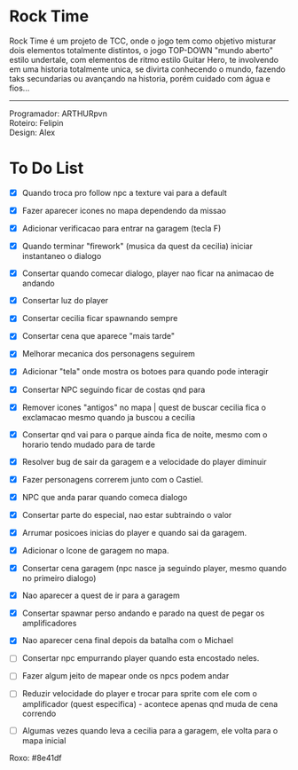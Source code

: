 # Rock Time
Rock Time é um projeto de TCC, onde o jogo tem como objetivo misturar dois elementos totalmente distintos, o jogo TOP-DOWN "mundo aberto" estilo undertale, 
com elementos de ritmo estilo Guitar Hero, te involvendo em uma historia totalmente unica, se divirta conhecendo o mundo, fazendo taks secundarias ou avançando
na historia, porém cuidado com água e fios...

___

Programador: ARTHURpvn <br>
Roteiro: Felipin <br>
Design: Alex <br>

# To Do List
* [x] Quando troca pro follow npc a texture vai para a default
* [x] Fazer aparecer icones no mapa dependendo da missao
* [x] Adicionar verificacao para entrar na garagem (tecla F)
* [x] Quando terminar "firework" (musica da quest da cecilia) iniciar instantaneo o dialogo
* [x] Consertar quando comecar dialogo, player nao ficar na animacao de andando
* [x] Consertar luz do player
* [X] Consertar cecilia ficar spawnando sempre
* [X] Consertar cena que aparece "mais tarde"
* [x] Melhorar mecanica dos personagens seguirem
* [x] Adicionar "tela" onde mostra os botoes para quando pode interagir
* [x] Consertar NPC seguindo ficar de costas qnd para
* [x] Remover icones "antigos" no mapa | quest de buscar cecilia fica o exclamacao mesmo quando ja buscou a cecilia
* [x] Consertar qnd vai para o parque ainda fica de noite, mesmo com o horario tendo mudado para de tarde
* [x] Resolver bug de sair da garagem e a velocidade do player diminuir
* [x] Fazer personagens correrem junto com o Castiel.
* [x] NPC que anda parar quando comeca dialogo
* [x] Consertar parte do especial, nao estar subtraindo o valor
* [x] Arrumar posicoes inicias do player e quando sai da garagem.
* [x] Adicionar o Icone de garagem no mapa.
* [x] Consertar cena garagem (npc nasce ja seguindo player, mesmo quando no primeiro dialogo)
* [x] Nao aparecer a quest de ir para a garagem
* [x] Consertar spawnar perso andando e parado na quest de pegar os amplificadores
* [x] Nao aparecer cena final depois da batalha com o Michael

* [ ] Consertar npc empurrando player quando esta encostado neles.
* [ ] Fazer algum jeito de mapear onde os npcs podem andar
* [ ] Reduzir velocidade do player e trocar para sprite com ele com o amplificador (quest especifica) - acontece apenas qnd muda de cena correndo
* [ ] Algumas vezes quando leva a cecilia para a garagem, ele volta para o mapa inicial


Roxo: #8e41df